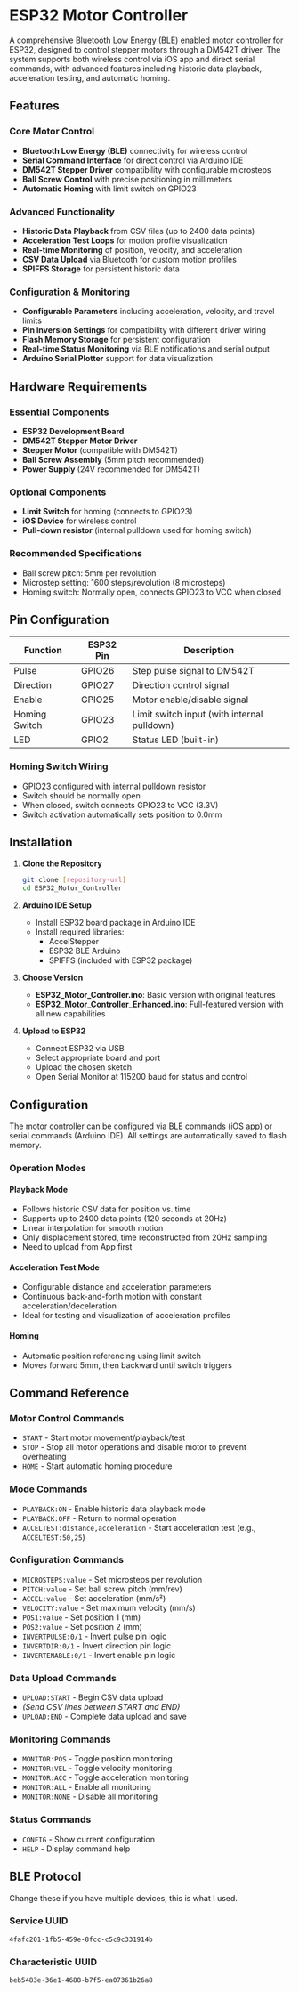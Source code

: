 # ESP32 Motor Controller

A comprehensive Bluetooth Low Energy (BLE) enabled motor controller for ESP32, designed to control stepper motors through a DM542T driver. The system supports both wireless control via iOS app and direct serial commands, with advanced features including historic data playback, acceleration testing, and automatic homing.

## Features

### Core Motor Control
- **Bluetooth Low Energy (BLE)** connectivity for wireless control
- **Serial Command Interface** for direct control via Arduino IDE
- **DM542T Stepper Driver** compatibility with configurable microsteps
- **Ball Screw Control** with precise positioning in millimeters
- **Automatic Homing** with limit switch on GPIO23

### Advanced Functionality
- **Historic Data Playback** from CSV files (up to 2400 data points)
- **Acceleration Test Loops** for motion profile visualization
- **Real-time Monitoring** of position, velocity, and acceleration
- **CSV Data Upload** via Bluetooth for custom motion profiles
- **SPIFFS Storage** for persistent historic data

### Configuration & Monitoring
- **Configurable Parameters** including acceleration, velocity, and travel limits
- **Pin Inversion Settings** for compatibility with different driver wiring
- **Flash Memory Storage** for persistent configuration
- **Real-time Status Monitoring** via BLE notifications and serial output
- **Arduino Serial Plotter** support for data visualization

## Hardware Requirements

### Essential Components
- **ESP32 Development Board**
- **DM542T Stepper Motor Driver**
- **Stepper Motor** (compatible with DM542T)
- **Ball Screw Assembly** (5mm pitch recommended)
- **Power Supply** (24V recommended for DM542T)

### Optional Components
- **Limit Switch** for homing (connects to GPIO23)
- **iOS Device** for wireless control
- **Pull-down resistor** (internal pulldown used for homing switch)

### Recommended Specifications
- Ball screw pitch: 5mm per revolution
- Microstep setting: 1600 steps/revolution (8 microsteps)
- Homing switch: Normally open, connects GPIO23 to VCC when closed

## Pin Configuration

| Function | ESP32 Pin | Description |
|----------|-----------|-------------|
| Pulse | GPIO26 | Step pulse signal to DM542T |
| Direction | GPIO27 | Direction control signal |
| Enable | GPIO25 | Motor enable/disable signal |
| Homing Switch | GPIO23 | Limit switch input (with internal pulldown) |
| LED | GPIO2 | Status LED (built-in) |

### Homing Switch Wiring
- GPIO23 configured with internal pulldown resistor
- Switch should be normally open
- When closed, switch connects GPIO23 to VCC (3.3V)
- Switch activation automatically sets position to 0.0mm

## Installation

1. **Clone the Repository**
   ```bash
   git clone [repository-url]
   cd ESP32_Motor_Controller
   ```

2. **Arduino IDE Setup**
   - Install ESP32 board package in Arduino IDE
   - Install required libraries:
     - AccelStepper
     - ESP32 BLE Arduino
     - SPIFFS (included with ESP32 package)

3. **Choose Version**
   - **ESP32_Motor_Controller.ino**: Basic version with original features
   - **ESP32_Motor_Controller_Enhanced.ino**: Full-featured version with all new capabilities

4. **Upload to ESP32**
   - Connect ESP32 via USB
   - Select appropriate board and port
   - Upload the chosen sketch
   - Open Serial Monitor at 115200 baud for status and control

## Configuration

The motor controller can be configured via BLE commands (iOS app) or serial commands (Arduino IDE). All settings are automatically saved to flash memory.

### Operation Modes

#### Playback Mode
- Follows historic CSV data for position vs. time
- Supports up to 2400 data points (120 seconds at 20Hz)
- Linear interpolation for smooth motion
- Only displacement stored, time reconstructed from 20Hz sampling
- Need to upload from App first

#### Acceleration Test Mode
- Configurable distance and acceleration parameters
- Continuous back-and-forth motion with constant acceleration/deceleration
- Ideal for testing and visualization of acceleration profiles

#### Homing
- Automatic position referencing using limit switch
- Moves forward 5mm, then backward until switch triggers

## Command Reference

### Motor Control Commands
- `START` - Start motor movement/playback/test
- `STOP` - Stop all motor operations and disable motor to prevent overheating
- `HOME` - Start automatic homing procedure

### Mode Commands
- `PLAYBACK:ON` - Enable historic data playback mode
- `PLAYBACK:OFF` - Return to normal operation
- `ACCELTEST:distance,acceleration` - Start acceleration test (e.g., `ACCELTEST:50,25`)

### Configuration Commands
- `MICROSTEPS:value` - Set microsteps per revolution
- `PITCH:value` - Set ball screw pitch (mm/rev)
- `ACCEL:value` - Set acceleration (mm/s²)
- `VELOCITY:value` - Set maximum velocity (mm/s)
- `POS1:value` - Set position 1 (mm)
- `POS2:value` - Set position 2 (mm)
- `INVERTPULSE:0/1` - Invert pulse pin logic
- `INVERTDIR:0/1` - Invert direction pin logic
- `INVERTENABLE:0/1` - Invert enable pin logic

### Data Upload Commands
- `UPLOAD:START` - Begin CSV data upload
- *(Send CSV lines between START and END)*
- `UPLOAD:END` - Complete data upload and save

### Monitoring Commands
- `MONITOR:POS` - Toggle position monitoring
- `MONITOR:VEL` - Toggle velocity monitoring
- `MONITOR:ACC` - Toggle acceleration monitoring
- `MONITOR:ALL` - Enable all monitoring
- `MONITOR:NONE` - Disable all monitoring

### Status Commands
- `CONFIG` - Show current configuration
- `HELP` - Display command help

## BLE Protocol
Change these if you have multiple devices, this is what I used. 

### Service UUID
`4fafc201-1fb5-459e-8fcc-c5c9c331914b`

### Characteristic UUID
`beb5483e-36e1-4688-b7f5-ea07361b26a8`
